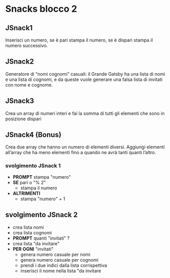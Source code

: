 # Snacks blocco 2

## JSnack1

Inserisci un numero, se è pari stampa il numero, se è dispari stampa il numero successivo.

## JSnack2

Generatore di “nomi cognomi” casuali: il Grande Gatsby ha una lista di nomi e una lista di cognomi, e da queste vuole generare una falsa lista di invitati con nome e cognome.

## JSnack3

Crea un array di numeri interi e fai la somma di tutti gli elementi che sono in posizione dispari

## JSnack4 (Bonus)

Crea due array che hanno un numero di elementi diversi. Aggiungi elementi all’array che ha meno elementi fino a quando ne avrà tanti quanti l’altro.

### svolgimento JSnack 1

- **PROMPT** stampa "numero"
- **SE** pari o "% 2"
  - stampa il numero
- **ALTRIMENTI**
  - stampa "numero" + 1

## svolgimento JSnack 2

- crea lista nomi
- crea lista cognomi
- **PROMPT** quanti "invitati" ?
- crea lista "da invitare"
- **PER OGNI** "invitati"
  - genera numero casuale per nomi
  - genera numero casuale per cognomi
  - prendi i due indici dalla lista corrispettiva
  - inserisci il nome nella lista "da invitare
